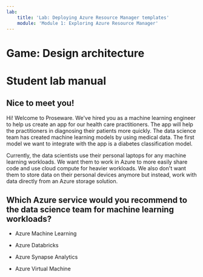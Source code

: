 ```yaml
---
lab:
    title: 'Lab: Deploying Azure Resource Manager templates'
    module: 'Module 1: Exploring Azure Resource Manager'
---
```


# Game: Design architecture
# Student lab manual

## Nice to meet you!

Hi! Welcome to Proseware. We've hired you as a machine learning engineer to help us create an app for our health care practitioners. The app will help the practitioners in diagnosing their patients more quickly. The data science team has created machine learning models by using medical data. The first model we want to integrate with the app is a diabetes classification model. 

Currently, the data scientists use their personal laptops for any machine learning workloads. We want them to work in Azure to more easily share code and use cloud compute for heavier workloads. We also don't want them to store data on their personal devices anymore but instead, work with data directly from an Azure storage solution.

## Which Azure service would you recommend to the data science team for machine learning workloads?

- Azure Machine Learning

- Azure Databricks

- Azure Synapse Analytics

- Azure Virtual Machine
